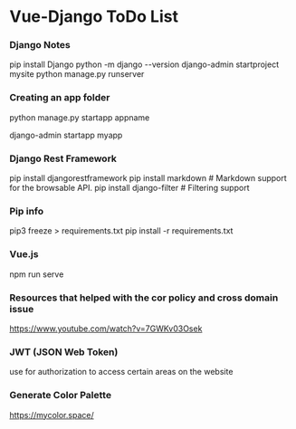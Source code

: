 # Vue-Django ToDo List
 
### Django Notes
pip install Django
python -m django --version
django-admin startproject mysite
python manage.py runserver

### Creating an app folder
python manage.py startapp appname

django-admin startapp myapp

### Django Rest Framework 
pip install djangorestframework
pip install markdown       # Markdown support for the browsable API.
pip install django-filter  # Filtering support



### Pip info
pip3 freeze > requirements.txt
pip install -r requirements.txt


### Vue.js
npm run serve 

### Resources that helped with the cor policy and cross domain issue
https://www.youtube.com/watch?v=7GWKv03Osek

### JWT (JSON Web Token)
use for authorization to access certain areas on the website

### Generate Color Palette 
https://mycolor.space/